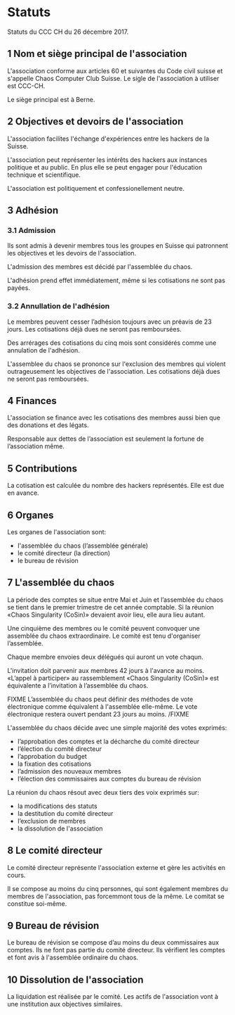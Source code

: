 # Statuts

Statuts du CCC CH du 26 décembre 2017.

## 1 Nom et siège principal de l'association

L'association conforme aux articles 60 et suivantes du Code civil suisse et s'appelle Chaos Computer Club Suisse. Le sigle de l'association à utiliser est CCC-CH.

Le siège principal est à Berne.

## 2 Objectives et devoirs de l'association

L'association facilites l'échange d'expériences entre les hackers de la Suisse.

L'association peut représenter les intérêts des hackers aux instances politique et au public. En plus elle se peut engager pour l'éducation technique et scientifique.

L'association est politiquement et confessionellement neutre.

## 3 Adhésion

### 3.1 Admission

Ils sont admis à devenir membres tous les groupes en Suisse qui patronnent les objectives et les devoirs de l'association.

L'admission des membres est décidé par l'assemblée du chaos.

L'adhésion prend effet immédiatement, même si les cotisations ne sont pas payées.

### 3.2 Annullation de l'adhésion

Le membres peuvent cesser l’adhésion toujours avec un préavis de 23 jours. Les cotisations déjà dues ne seront pas remboursées.

Des arrérages des cotisations du cinq mois sont considérés comme une annulation de l'adhésion.

L'assemblee du chaos se prononce sur l'exclusion des membres qui violent outrageusement les objectives de l'association. Les cotisations déjà dues ne seront pas remboursées.

## 4 Finances

L'association se finance avec les cotisations des membres aussi bien que des donations et des légats.

Responsable aux dettes de l’association est seulement la fortune de l’association même.

## 5 Contributions

La cotisation est calculée du nombre des hackers représentés. Elle est due en avance.

## 6 Organes

Les organes de l'association sont:

- l'assemblée du chaos (l’assemblée générale)
- le comité directeur (la direction)
- le bureau de révision

## 7 L'assemblée du chaos

La période des comptes se situe entre Mai et Juin et l’assemblée du chaos se tient dans le premier trimestre de cet année comptable. Si la réunion «Chaos Singularity (CoSin)» devaient avoir lieu, elle aura lieu autant.

Une cinquième des membres ou le comité peuvent convoquer une assemblée du chaos extraordinaire. Le comité est tenu d'organiser l’assemblée.

Chaque membre envoies deux délégués qui auront un vote chaqun.

L'invitation doit parvenir aux membres 42 jours à l'avance au moins. «L’appel à participer» au rassemblement «Chaos Singularity (CoSin)» est équivalente a l’invitation à l’assemblée du chaos.

FIXME L’assemblée du chaos peut définir des méthodes de vote électronique comme équivalent à l'assemblée elle-même. Le vote électronique restera ouvert pendant 23 jours au moins. /FIXME

L'assemblée du chaos décide avec une simple majorité des votes exprimés:

- l’approbation des comptes et la décharche du comité directeur
- l’élection du comité directeur
- l’approbation du budget
- la fixation des cotisations
- l’admission des nouveaux membres
- l’élection des commissaires aux comptes du bureau de révision

La réunion du chaos résout avec deux tiers des voix exprimés sur:

- la modifications des statuts
- la destitution du comité directeur
- l’exclusion de membres
- la dissolution de l'association

## 8 Le comité directeur

Le comité directeur représente l'association externe et gère les activités en cours.

Il se compose au moins du cinq personnes, qui sont également membres du membres de l'association, pas forcemmont tous de la même. Le comitat se constitue soi-même.

## 9 Bureau de révision

Le bureau de révision se compose d’au moins du deux commissaires aux comptes. Ils ne font pas partie du comité directeur. Ils vérifient les comptes et font avis à l'assemblée ordinaire du chaos.

## 10 Dissolution de l'association

La liquidation est réalisée par le comité. Les actifs de l'association vont à une institution aux objectives similaires.
